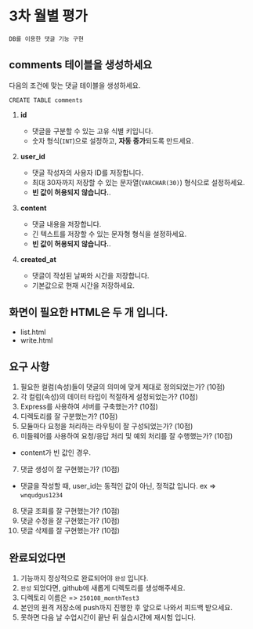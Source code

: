 # 3차 월별 평가

`DB를 이용한 댓글 기능 구현`

## comments 테이블을 생성하세요

다음의 조건에 맞는 댓글 테이블을 생성하세요.

`CREATE TABLE comments`

1. **id**  

   - 댓글을 구분할 수 있는 고유 식별 키입니다.  
   - 숫자 형식(`INT`)으로 설정하고, **자동 증가**되도록 만드세요.  

2. **user_id**  

   - 댓글 작성자의 사용자 ID를 저장합니다.  
   - 최대 30자까지 저장할 수 있는 문자열(`VARCHAR(30)`) 형식으로 설정하세요.  
   - **빈 값이 허용되지 않습니다.**.

3. **content**  

   - 댓글 내용을 저장합니다.  
   - 긴 텍스트를 저장할 수 있는 문자형 형식을 설정하세요.  
   - **빈 값이 허용되지 않습니다.**.

4. **created_at**  

   - 댓글이 작성된 날짜와 시간을 저장합니다.  
   - 기본값으로 현재 시간을 저장하세요.

## 화면이 필요한 HTML은 두 개 입니다.

- list.html
- write.html

## 요구 사항

1. 필요한 컬럼(속성)들이 댓글의 의미에 맞게 제대로 정의되었는가? (10점)
2. 각 컬럼(속성)의 데이터 타입이 적절하게 설정되었는가? (10점)
3. Express를 사용하여 서버를 구축했는가? (10점)
4. 디렉토리를 잘 구분했는가? (10점)
5. 모듈마다 요청을 처리하는 라우팅이 잘 구성되었는가? (10점)
6. 미들웨어를 사용하여 요청/응답 처리 및 예외 처리를 잘 수행했는가? (10점)

- content가 빈 값인 경우.
   
7. 댓글 생성이 잘 구현했는가? (10점)

- 댓글을 작성할 때, user_id는 동적인 값이 아닌, 정적값 입니다. ex => `wnqudgus1234`

8. 댓글 조회를 잘 구현했는가? (10점)
9. 댓글 수정을 잘 구현했는가? (10점)
10. 댓글 삭제를 잘 구현했는가? (10점)

## 완료되었다면

1. 기능까지 정상적으로 완료되어야 `완성` 입니다.
2. `완성` 되었다면, github에 새롭게 디렉토리를 생성해주세요.
3. 디렉토리 이름은 => `250108_monthTest3`
4. 본인의 원격 저장소에 push까지 진행한 후 앞으로 나와서 피드백 받으세요.
5. 못하면 다음 날 수업시간이 끝난 뒤 실습시간에 재시험 입니다.